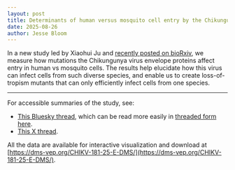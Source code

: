 ```yaml
---
layout: post
title: Determinants of human versus mosquito cell entry by the Chikungunya virus envelope proteins
date: 2025-08-26
author: Jesse Bloom
---
```


In a new study led by Xiaohui Ju and [recently posted on bioRxiv](https://doi.org/10.1101/2025.08.25.672233), we measure how mutations the Chikungunya virus envelope proteins affect entry in human vs mosquito cells.
The results help elucidate how this virus can infect cells from such diverse species, and enable us to create loss-of-tropism mutants that can only efficiently infect cells from one species.

---

For accessible summaries of the study, see:

  - [This Bluesky thread](https://bsky.app/profile/jbloomlab.bsky.social/post/3ly2bhapxd22j), which can be read more easily in [threaded form here](https://skywriter.blue/pages/jbloomlab.bsky.social/post/3ly2bhapxd22j).
  - [This X thread](https://x.com/jbloom_lab/status/1963741826256658916).

All the data are available for interactive visualization and download at [https://dms-vep.org/CHIKV-181-25-E-DMS/](https://dms-vep.org/CHIKV-181-25-E-DMS/).
